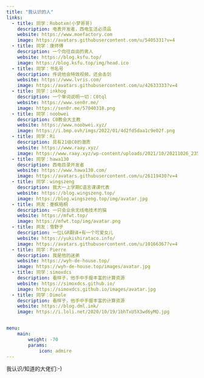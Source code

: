 ```yaml
---
title: "我认识的人"
links:
  - title: 同学：Robotxm(小梦哥哥)
    description: 电表开发者，西电生活必须品
    website: https://www.moefactory.com
    image: https://avatars.githubusercontent.com/u/5405331?v=4
  - title: 同学：康师傅
    description: 一个向往自由的男人
    website: https://blog.ksfu.top/
    image: https://blog.ksfu.top/img/head.ico
  - title: 同学：书名号
    description: 传说他会特效视频，还会击剑
    website: https://www.lvris.com/
    image: https://avatars.githubusercontent.com/u/42633333?v=4
  - title: 同学：inkhog
    description: 一个单词说明一切：C0tql
    website: https://www.sen0r.me/
    image: https://sen0r.me/57040318.png
  - title: 同学：noobwei
    description: C0教会大主教
    website: https://www.noobwei.xyz/
    image: https://i.bmp.ovh/imgs/2022/01/4d2fd5daa1c9e02f.png
  - title: 同学：Ri
    description: 具有21级C0的潜质
    website: https://www.raay.xyz/
    image: https://www.raay.xyz/wp-content/uploads/2021/10/20211026_235800.png
  - title: 同学：hawa130
    description: 西电目录开发者
    website: https://www.hawa130.com/
    image: https://avatars.githubusercontent.com/u/26119430?v=4
  - title: 同学：wingszeng
    description: 我大一上学期C语言课课代表
    website: https://blog.wingszeng.top/
    image: https://blog.wingszeng.top/img/avatar.jpg
  - title: 网友：墨枫梧桐
    description: 一只会业余无线电技术的猫
    website: https://mfwt.top/
    image: https://mfwt.top/img/avatar.png
  - title: 网友：雪野子
    description: 一位LGR翻译+有一个可爱女儿
    website: https://yukishirataco.info/
    image: https://avatars.githubusercontent.com/u/10166367?v=4
  - title: 同学：Pierre
    description: 我是他的迷弟
    website: https://wyh-de-house.top/
    image: https://wyh-de-house.top/images/avatar.jpg
  - title: 同学：simoxdcs
    description: 看样子，他手中手握丰富的计算资源
    website: https://simoxdcs.github.io/
    image: https://simoxdcs.github.io/images/avatar.jpg
  - title: 同学：Dimole
    description: 看样子，他手中手握丰富的计算资源
    website: https://blog.dml.ink/
    image: https://i.loli.net/2020/10/19/1bhTxU5X3wd6yMQ.jpg


menu:
    main:
        weight: -70
        params: 
            icon: admire
---
```


我认识/知道的大佬们:-)
